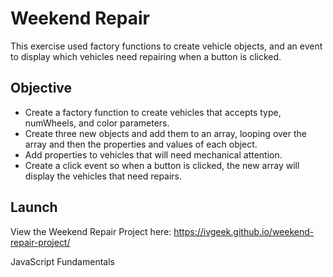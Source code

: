 # Weekend Repair
This exercise used factory functions to create vehicle objects, and an event to display which vehicles need repairing when a button is clicked.

## Objective
* Create a factory function to create vehicles that accepts type, numWheels, and color parameters.
* Create three new objects and add them to an array, looping over the array and then the properties and values of each object.
* Add properties to vehicles that will need mechanical attention.
* Create a click event so when a button is clicked, the new array will display the vehicles that need repairs.


## Launch

View the Weekend Repair Project here: https://ivgeek.github.io/weekend-repair-project/



JavaScript Fundamentals
